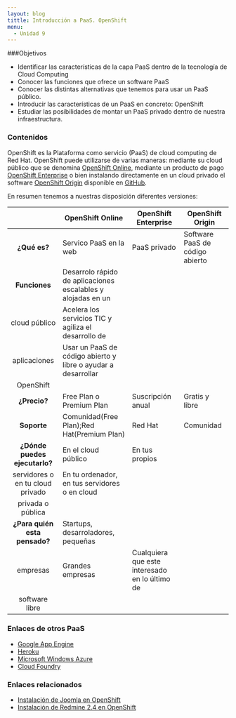 ```yaml
---
layout: blog
tittle: Introducción a PaaS. OpenShift
menu:
  - Unidad 9
---
```


###Objetivos

* Identificar las características de la capa PaaS dentro de la tecnología de Cloud Computing
* Conocer las funciones que ofrece un software PaaS
* Conocer las distintas alternativas que tenemos para usar un PaaS público.
* Introducir las características de un PaaS en concreto: OpenShift
* Estudiar las posibilidades de montar un PaaS privado dentro de nuestra infraestructura.

### Contenidos

OpenShift es la Plataforma como servicio (PaaS) de cloud computing de Red
Hat. OpenShift puede utilizarse de varias maneras: mediante su cloud público que
se denomina [OpenShift Online](https://www.openshift.com/), mediante un producto
de pago [OpenShift Enterprise](https://www.openshift.com/products/enterprise) o
bien instalando directamente en un cloud privado el software [OpenShift
Origin](http://openshift.github.io/) disponible en
[GitHub](https://github.com/openshift).

En resumen tenemos a nuestras disposición diferentes versiones:

|     |OpenShift Online|OpenShift Enterprise|OpenShift Origin|
|:---:|----------------|--------------------|----------------|
|**¿Qué es?**|Servico PaaS en la web|PaaS privado|Software PaaS de código abierto|
|**Funciones**|Desarrolo rápido de aplicaciones escalables y alojadas en un
|cloud público|Acelera los servicios TIC y agiliza el desarrollo de
|aplicaciones|Usar un PaaS de código abierto y libre o ayudar a desarrollar
|OpenShift|
|**¿Precio?**|Free Plan o Premium Plan|Suscripción anual|Gratis y libre|
|**Soporte**|Comunidad(Free Plan);Red Hat(Premium Plan)|Red Hat|Comunidad|
|**¿Dónde puedes ejecutarlo?**|En el cloud público|	En tus propios
|servidores o en tu cloud privado|En tu ordenador, en tus servidores o en cloud
|privada o pública|
|**¿Para quién esta pensado?**|Startups, desarroladores, pequeñas
|empresas|Grandes empresas|Cualquiera que este interesado en lo último de
|software libre|

### Enlaces de otros PaaS

* [Google App Engine](https://developers.google.com/appengine/)
* [Heroku](http://www.heroku.com/)
* [Microsoft Windows Azure](http://www.windowsazure.com/)
* [Cloud Foundry](http://cloudfoundry.org/index.html)

### Enlaces relacionados

* [Instalación de Joomla en OpenShift](http://albertomolina.wordpress.com/2012/12/26/instalacion-de-joomla-en-openshift/)
* [Instalación de Redmine 2.4 en OpenShift](http://www.systerminal.com/2014/03/11/instalacion-de-redmine-2-4-en-openshift/)

